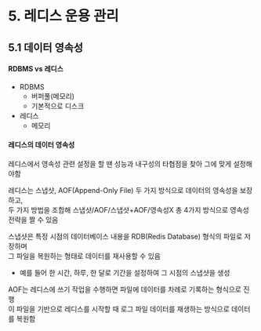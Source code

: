 # 5. 레디스 운용 관리

## 5.1 데이터 영속성

#### RDBMS vs 레디스

- RDBMS
  - 버퍼풀(메모리)
  - 기본적으로 디스크
- 레디스
  - 메모리

#### 레디스의 데이터 영속성

레디스에서 영속성 관련 설정을 할 땐 성능과 내구성의 타협점을 찾아 그에 맞게 설정해야함  

레디스는 스냅샷, AOF(Append-Only File) 두 가지 방식으로 데이터의 영속성을 보장하고,  
두 가지 방법을 조합해 스냅샷/AOF/스냅샷+AOF/영속성X 총 4가지 방식으로 영속성 전략을 짤 수 있음  

스냅샷은 특정 시점의 데이터베이스 내용을 RDB(Redis Database) 형식의 파일로 저장하며  
그 파일을 복원하는 형태로 데이터를 재사용할 수 있음  
- 예를 들어 한 시간, 하루, 한 달로 기간을 설정하여 그 시점의 스냅샷을 생성

AOF는 레디스에 쓰기 작업을 수행하면 파일에 데이터를 차례로 기록하는 형식으로 진행  
이 파일을 기반으로 레디스를 시작할 때 로그 파일 데이터를 재생하는 방식으로 데이터를 복원함  

